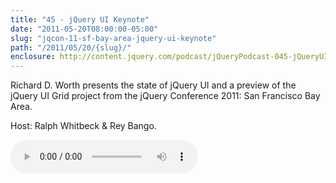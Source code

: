 ```yaml
---
title: "45 - jQuery UI Keynote"
date: "2011-05-20T08:00:00-05:00"
slug: "jqcon-11-sf-bay-area-jquery-ui-keynote"
path: "/2011/05/20/{slug}/"
enclosure: http://content.jquery.com/podcast/jQueryPodcast-045-jQueryUIKeynote.mp3
---
```

Richard D. Worth presents the state of jQuery UI and a preview of the jQuery UI Grid project from the jQuery Conference 2011: San Francisco Bay Area.

Host: Ralph Whitbeck &amp; Rey Bango.

<audio src="http://content.jquery.com/podcast/jQueryPodcast-045-jQueryUIKeynote.mp3" controls=""></audio>
